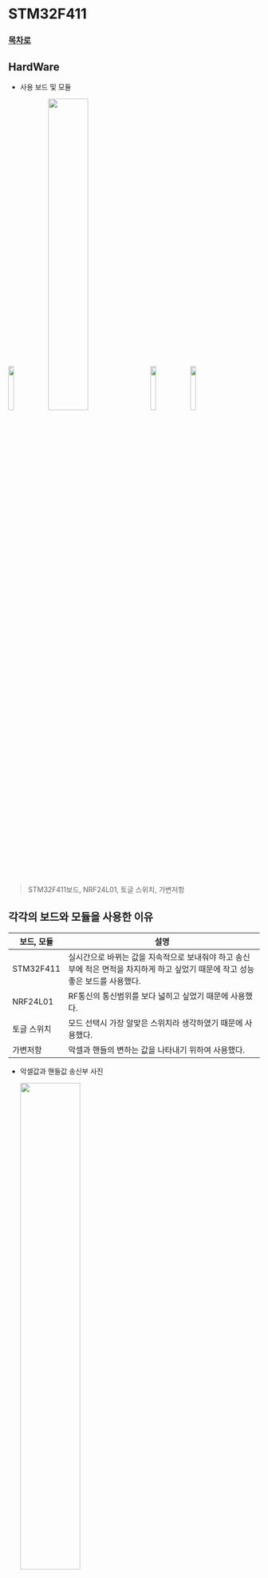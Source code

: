# STM32F411

### [목차로](https://github.com/crasdok/capstone/blob/main/README.md)

## HardWare

* 사용 보드 및 모듈

<img width="15%" img src="https://github.com/crasdok/capstone/assets/118472691/41401bde-bbf7-4947-a453-83145d4e18fd">
<img width="40%" img src="https://github.com/crasdok/capstone/assets/118472691/22a43bd1-8ad6-44d3-a3bf-ec31a0f7d39c">

<img width="15%" img src="https://github.com/crasdok/capstone/assets/118472691/685b7edb-ec31-4bab-a4dd-c7062b7bf040">
<img width="15%" img src="https://github.com/crasdok/capstone/assets/118472691/dae49f6e-9cae-484d-bf2f-1e7ae16f05cc">



> STM32F411보드, NRF24L01, 토글 스위치, 가변저항

## 각각의 보드와 모듈을 사용한 이유
|보드, 모듈| 설명                                                         |
| ------- | ------------------------------------------------------------ |
| STM32F411 | 실시간으로 바뀌는 값을 지속적으로 보내줘야 하고 송신부에 적은 면적을 차지하게 하고 싶었기 때문에 작고 성능 좋은 보드를 사용했다. |
| NRF24L01 | RF통신의 통신범위를 보다 넓히고 싶었기 때문에 사용했다. |
| 토글 스위치 | 모드 선택시 가장 알맞은 스위치라 생각하였기 때문에 사용했다. |
| 가변저항  | 악셀과 핸들의 변하는 값을 나타내기 위하여 사용했다. |



* 악셀값과 핸들값 송신부 사진

  <img width="50%" img src="https://github.com/crasdok/capstone/assets/118472691/a5820f42-f078-459c-b509-c5edebdb0df2">

| 기능           | 설명                                                         |
| -------------- | ------------------------------------------------------------ |
| NRF24L01 | 토글 스위치와 가변저항 각각의 값을 RF통신으로 STM32H7A3ZI보드에 보낸다. |
| 토글 스위치 | 전후진 과 주행모드를 선택할 수 있게 해준다. |
| 가변저항  | 악셀이 어느정도 밟았는지 와 핸들이 어느정도 위치에 있는지 값으로 나타내준다. |

## SoftWare

> TX주소와 값의 길이 설정
```
uint8_t TxAddress[] = {0xEE,0xDD,0xCC,0xBB,0xAA};
uint8_t TxData[32];
```

> TX모드 설정
```
NRF24_TxMode(TxAddress, 10);
```

> ADC값 변환 후 가공
```
HAL_ADC_Start(&hadc1);
HAL_ADC_PollForConversion(&hadc1, HAL_MAX_DELAY);
TxData[0] = HAL_ADC_GetValue(&hadc1)/27;
TxData[1] = HAL_ADC_GetValue(&hadc1)/40;
```

> 전송하는지 확인하기 위한 led 작동
```
if (NRF24_Transmit(TxData) == 1)
	  	  {
	  		  HAL_GPIO_TogglePin(GPIOC, GPIO_PIN_13);
	  		  HAL_Delay(100);
	  	  }
```

<br> [위로](#STM32F411) <br>
